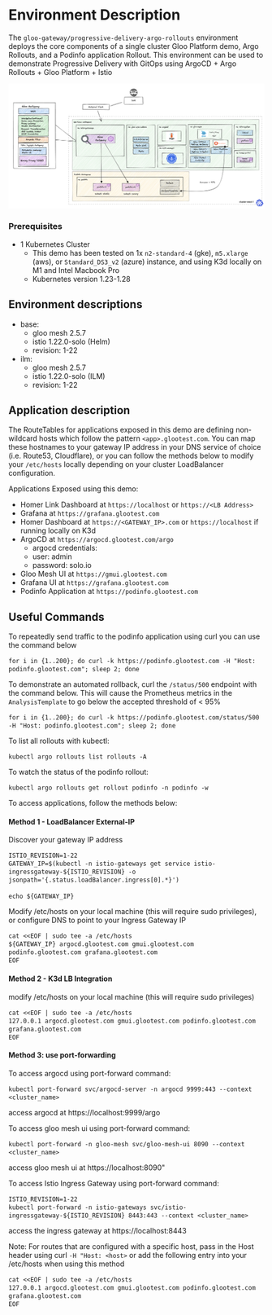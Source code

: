 # Environment Description
The `gloo-gateway/progressive-delivery-argo-rollouts` environment deploys the core components of a single cluster Gloo Platform demo, Argo Rollouts, and a Podinfo application Rollout. This environment can be used to demonstrate Progressive Delivery with GitOps using ArgoCD + Argo Rollouts + Gloo Platform + Istio

![High Level Architecture](.images/progressive-delivery-argo-rollouts-arch-1b.png)

### Prerequisites
- 1 Kubernetes Cluster
    - This demo has been tested on 1x `n2-standard-4` (gke), `m5.xlarge` (aws), or `Standard_DS3_v2` (azure) instance, and using K3d locally on M1 and Intel Macbook Pro
    - Kubernetes version 1.23-1.28

## Environment descriptions
- base:
    - gloo mesh 2.5.7
    - istio 1.22.0-solo (Helm)
    - revision: 1-22
- ilm:
    - gloo mesh 2.5.7
    - istio 1.22.0-solo (ILM)
    - revision: 1-22

## Application description

The RouteTables for applications exposed in this demo are defining non-wildcard hosts which follow the pattern `<app>.glootest.com`. You can map these hostnames to your gateway IP address in your DNS service of choice (i.e. Route53, Cloudflare), or you can follow the methods below to modify your `/etc/hosts` locally depending on your cluster LoadBalancer configuration.

Applications Exposed using this demo:
- Homer Link Dashboard at `https://localhost` or `https://<LB Address>`
- Grafana at `https://grafana.glootest.com`
- Homer Dashboard at `https://<GATEWAY_IP>.com` or `https://localhost` if running locally on K3d
- ArgoCD at `https://argocd.glootest.com/argo`
    - argocd credentials:
    - user: admin
    - password: solo.io
- Gloo Mesh UI at `https://gmui.glootest.com`
- Grafana UI at `https://grafana.glootest.com`
- Podinfo Application at `https://podinfo.glootest.com`

## Useful Commands

To repeatedly send traffic to the podinfo application using curl you can use the command below
```
for i in {1..200}; do curl -k https://podinfo.glootest.com -H "Host: podinfo.glootest.com"; sleep 2; done
```

To demonstrate an automated rollback, curl the `/status/500` endpoint with the command below. This will cause the Prometheus metrics in the `AnalysisTemplate` to go below the accepted threshold of < 95%
```
for i in {1..200}; do curl -k https://podinfo.glootest.com/status/500 -H "Host: podinfo.glootest.com"; sleep 2; done
```

To list all rollouts with kubectl:
```
kubectl argo rollouts list rollouts -A
```

To watch the status of the podinfo rollout:
```
kubectl argo rollouts get rollout podinfo -n podinfo -w
```

To access applications, follow the methods below:

#### Method 1 - LoadBalancer External-IP

Discover your gateway IP address
```
ISTIO_REVISION=1-22
GATEWAY_IP=$(kubectl -n istio-gateways get service istio-ingressgateway-${ISTIO_REVISION} -o jsonpath='{.status.loadBalancer.ingress[0].*}')

echo ${GATEWAY_IP}
```

Modify /etc/hosts on your local machine (this will require sudo privileges), or configure DNS to point to your Ingress Gateway IP
```
cat <<EOF | sudo tee -a /etc/hosts
${GATEWAY_IP} argocd.glootest.com gmui.glootest.com podinfo.glootest.com grafana.glootest.com
EOF
```

#### Method 2 - K3d LB Integration
modify /etc/hosts on your local machine (this will require sudo privileges)
```
cat <<EOF | sudo tee -a /etc/hosts
127.0.0.1 argocd.glootest.com gmui.glootest.com podinfo.glootest.com grafana.glootest.com
EOF
```

#### Method 3: use port-forwarding

To access argocd using port-forward command:
```
kubectl port-forward svc/argocd-server -n argocd 9999:443 --context <cluster_name>
```
access argocd at https://localhost:9999/argo



To access gloo mesh ui using port-forward command:
```
kubectl port-forward -n gloo-mesh svc/gloo-mesh-ui 8090 --context <cluster_name>
```
access gloo mesh ui at https://localhost:8090"



To access Istio Ingress Gateway using port-forward command:
```
ISTIO_REVISION=1-22
kubectl port-forward -n istio-gateways svc/istio-ingressgateway-${ISTIO_REVISION} 8443:443 --context <cluster_name>
```
access the ingress gateway at https://localhost:8443


Note: For routes that are configured with a specific host, pass in the Host header using curl `-H "Host: <host>` or add the following entry into your /etc/hosts when using this method
```
cat <<EOF | sudo tee -a /etc/hosts
127.0.0.1 argocd.glootest.com gmui.glootest.com podinfo.glootest.com grafana.glootest.com
EOF
```